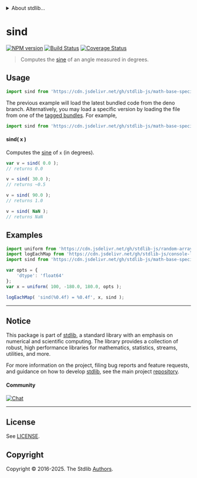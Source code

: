 <!--

@license Apache-2.0

Copyright (c) 2025 The Stdlib Authors.

Licensed under the Apache License, Version 2.0 (the "License");
you may not use this file except in compliance with the License.
You may obtain a copy of the License at

   http://www.apache.org/licenses/LICENSE-2.0

Unless required by applicable law or agreed to in writing, software
distributed under the License is distributed on an "AS IS" BASIS,
WITHOUT WARRANTIES OR CONDITIONS OF ANY KIND, either express or implied.
See the License for the specific language governing permissions and
limitations under the License.

-->


<details>
  <summary>
    About stdlib...
  </summary>
  <p>We believe in a future in which the web is a preferred environment for numerical computation. To help realize this future, we've built stdlib. stdlib is a standard library, with an emphasis on numerical and scientific computation, written in JavaScript (and C) for execution in browsers and in Node.js.</p>
  <p>The library is fully decomposable, being architected in such a way that you can swap out and mix and match APIs and functionality to cater to your exact preferences and use cases.</p>
  <p>When you use stdlib, you can be absolutely certain that you are using the most thorough, rigorous, well-written, studied, documented, tested, measured, and high-quality code out there.</p>
  <p>To join us in bringing numerical computing to the web, get started by checking us out on <a href="https://github.com/stdlib-js/stdlib">GitHub</a>, and please consider <a href="https://opencollective.com/stdlib">financially supporting stdlib</a>. We greatly appreciate your continued support!</p>
</details>

# sind

[![NPM version][npm-image]][npm-url] [![Build Status][test-image]][test-url] [![Coverage Status][coverage-image]][coverage-url] <!-- [![dependencies][dependencies-image]][dependencies-url] -->

> Computes the [sine][trigonometric-functions] of an angle measured in degrees.

<section class="intro">

</section>



<section class="usage">

## Usage

```javascript
import sind from 'https://cdn.jsdelivr.net/gh/stdlib-js/math-base-special-sind@deno/mod.js';
```
The previous example will load the latest bundled code from the deno branch. Alternatively, you may load a specific version by loading the file from one of the [tagged bundles](https://github.com/stdlib-js/math-base-special-sind/tags). For example,

```javascript
import sind from 'https://cdn.jsdelivr.net/gh/stdlib-js/math-base-special-sind@v0.0.0-deno/mod.js';
```

#### sind( x )

Computes the [sine][trigonometric-functions] of `x` (in degrees).

```javascript
var v = sind( 0.0 );
// returns 0.0

v = sind( 30.0 );
// returns ~0.5

v = sind( 90.0 );
// returns 1.0

v = sind( NaN );
// returns NaN
```

</section>

<!-- /.usage -->

<section class="examples">

## Examples

<!-- eslint no-undef: "error" -->

```javascript
import uniform from 'https://cdn.jsdelivr.net/gh/stdlib-js/random-array-uniform@deno/mod.js';
import logEachMap from 'https://cdn.jsdelivr.net/gh/stdlib-js/console-log-each-map@deno/mod.js';
import sind from 'https://cdn.jsdelivr.net/gh/stdlib-js/math-base-special-sind@deno/mod.js';

var opts = {
    'dtype': 'float64'
};
var x = uniform( 100, -180.0, 180.0, opts );

logEachMap( 'sind(%0.4f) = %0.4f', x, sind );
```

</section>

<!-- /.examples -->

<!-- C interface documentation. -->



<!-- Section for related `stdlib` packages. Do not manually edit this section, as it is automatically populated. -->

<section class="related">

</section>

<!-- /.related -->

<!-- Section for all links. Make sure to keep an empty line after the `section` element and another before the `/section` close. -->


<section class="main-repo" >

* * *

## Notice

This package is part of [stdlib][stdlib], a standard library with an emphasis on numerical and scientific computing. The library provides a collection of robust, high performance libraries for mathematics, statistics, streams, utilities, and more.

For more information on the project, filing bug reports and feature requests, and guidance on how to develop [stdlib][stdlib], see the main project [repository][stdlib].

#### Community

[![Chat][chat-image]][chat-url]

---

## License

See [LICENSE][stdlib-license].


## Copyright

Copyright &copy; 2016-2025. The Stdlib [Authors][stdlib-authors].

</section>

<!-- /.stdlib -->

<!-- Section for all links. Make sure to keep an empty line after the `section` element and another before the `/section` close. -->

<section class="links">

[npm-image]: http://img.shields.io/npm/v/@stdlib/math-base-special-sind.svg
[npm-url]: https://npmjs.org/package/@stdlib/math-base-special-sind

[test-image]: https://github.com/stdlib-js/math-base-special-sind/actions/workflows/test.yml/badge.svg?branch=main
[test-url]: https://github.com/stdlib-js/math-base-special-sind/actions/workflows/test.yml?query=branch:main

[coverage-image]: https://img.shields.io/codecov/c/github/stdlib-js/math-base-special-sind/main.svg
[coverage-url]: https://codecov.io/github/stdlib-js/math-base-special-sind?branch=main

<!--

[dependencies-image]: https://img.shields.io/david/stdlib-js/math-base-special-sind.svg
[dependencies-url]: https://david-dm.org/stdlib-js/math-base-special-sind/main

-->

[chat-image]: https://img.shields.io/gitter/room/stdlib-js/stdlib.svg
[chat-url]: https://app.gitter.im/#/room/#stdlib-js_stdlib:gitter.im

[stdlib]: https://github.com/stdlib-js/stdlib

[stdlib-authors]: https://github.com/stdlib-js/stdlib/graphs/contributors

[umd]: https://github.com/umdjs/umd
[es-module]: https://developer.mozilla.org/en-US/docs/Web/JavaScript/Guide/Modules

[deno-url]: https://github.com/stdlib-js/math-base-special-sind/tree/deno
[deno-readme]: https://github.com/stdlib-js/math-base-special-sind/blob/deno/README.md
[umd-url]: https://github.com/stdlib-js/math-base-special-sind/tree/umd
[umd-readme]: https://github.com/stdlib-js/math-base-special-sind/blob/umd/README.md
[esm-url]: https://github.com/stdlib-js/math-base-special-sind/tree/esm
[esm-readme]: https://github.com/stdlib-js/math-base-special-sind/blob/esm/README.md
[branches-url]: https://github.com/stdlib-js/math-base-special-sind/blob/main/branches.md

[stdlib-license]: https://raw.githubusercontent.com/stdlib-js/math-base-special-sind/main/LICENSE

[trigonometric-functions]: https://en.wikipedia.org/wiki/Trigonometric_functions

</section>

<!-- /.links -->

